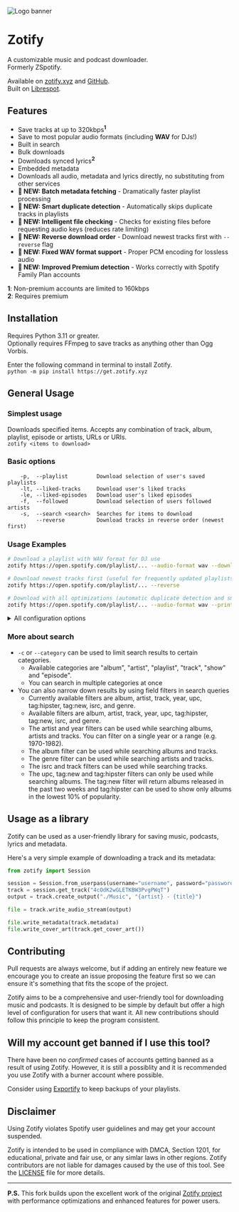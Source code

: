 ![Logo banner](./assets/banner.png)

# Zotify

A customizable music and podcast downloader. \
Formerly ZSp‌otify.

Available on [zotify.xyz](https://zotify.xyz/zotify/zotify) and [GitHub](https://github.com/zotify-dev/zotify). \
Built on [Librespot](https://github.com/kokarare1212/librespot-python).

## Features

- Save tracks at up to 320kbps<sup>**1**</sup>
- Save to most popular audio formats (including **WAV** for DJs!)
- Built in search
- Bulk downloads
- Downloads synced lyrics<sup>**2**</sup>
- Embedded metadata
- Downloads all audio, metadata and lyrics directly, no substituting from other services
- **🚀 NEW: Batch metadata fetching** - Dramatically faster playlist processing
- **🚀 NEW: Smart duplicate detection** - Automatically skips duplicate tracks in playlists
- **🚀 NEW: Intelligent file checking** - Checks for existing files before requesting audio keys (reduces rate limiting)
- **🚀 NEW: Reverse download order** - Download newest tracks first with `--reverse` flag
- **🚀 NEW: Fixed WAV format support** - Proper PCM encoding for lossless audio
- **🚀 NEW: Improved Premium detection** - Works correctly with Spotify Family Plan accounts

**1**: Non-premium accounts are limited to 160kbps \
**2**: Requires premium

## Installation

Requires Python 3.11 or greater. \
Optionally requires FFmpeg to save tracks as anything other than Ogg Vorbis.

Enter the following command in terminal to install Zotify. \
`python -m pip install https://get.zotify.xyz`

## General Usage

### Simplest usage

Downloads specified items. Accepts any combination of track, album, playlist, episode or artists, URLs or URIs. \
`zotify <items to download>`

### Basic options

```
    -p,  --playlist         Download selection of user's saved playlists
    -lt, --liked-tracks     Download user's liked tracks
    -le, --liked-episodes   Download user's liked episodes
    -f,  --followed         Download selection of users followed artists
    -s,  --search <search>  Searches for items to download
         --reverse          Download tracks in reverse order (newest first)
```

### Usage Examples

```bash
# Download a playlist with WAV format for DJ use
zotify https://open.spotify.com/playlist/... --audio-format wav --download-quality very_high

# Download newest tracks first (useful for frequently updated playlists)
zotify https://open.spotify.com/playlist/... --reverse

# Download with all optimizations (automatic duplicate detection and smart skipping)
zotify https://open.spotify.com/playlist/... --audio-format wav --print-skips
```

<details><summary>All configuration options</summary>

| Config key              | Command line argument     | Description                                         | Default                                                    |
| ----------------------- | ------------------------- | --------------------------------------------------- | ---------------------------------------------------------- |
| path_credentials        | --path-credentials        | Path to credentials file                            |                                                            |
| path_archive            | --path-archive            | Path to track archive file                          |                                                            |
| music_library           | --music-library           | Path to root of music library                       |                                                            |
| podcast_library         | --podcast-library         | Path to root of podcast library                     |                                                            |
| mixed_playlist_library  | --mixed-playlist-library  | Path to root of mixed content playlist library      |                                                            |
| output_album            | --output-album            | File layout for saved albums                        | {album_artist}/{album}/{track_number}. {artists} - {title} |
| output_playlist_track   | --output-playlist-track   | File layout for tracks in a playlist                | {playlist}/{playlist_number}. {artists} - {title}          |
| output_playlist_episode | --output-playlist-episode | File layout for episodes in a playlist              | {playlist}/{playlist_number}. {episode_number} - {title}   |
| output_podcast          | --output-podcast          | File layout for saved podcasts                      | {podcast}/{episode_number} - {title}                       |
| download_quality        | --download-quality        | Audio download quality (auto for highest available) |                                                            |
| audio_format            | --audio-format            | Audio format of final track output                  |                                                            |
| transcode_bitrate       | --transcode-bitrate       | Transcoding bitrate (-1 to use download rate)       |                                                            |
| ffmpeg_path             | --ffmpeg-path             | Path to ffmpeg binary                               |                                                            |
| ffmpeg_args             | --ffmpeg-args             | Additional ffmpeg arguments when transcoding        |                                                            |
| save_credentials        | --save-credentials        | Save login credentials to a file                    |                                                            |

</details>

### More about search

- `-c` or `--category` can be used to limit search results to certain categories.
  - Available categories are "album", "artist", "playlist", "track", "show" and "episode".
  - You can search in multiple categories at once
- You can also narrow down results by using field filters in search queries
  - Currently available filters are album, artist, track, year, upc, tag:hipster, tag:new, isrc, and genre.
  - Available filters are album, artist, track, year, upc, tag:hipster, tag:new, isrc, and genre.
  - The artist and year filters can be used while searching albums, artists and tracks. You can filter on a single year or a range (e.g. 1970-1982).
  - The album filter can be used while searching albums and tracks.
  - The genre filter can be used while searching artists and tracks.
  - The isrc and track filters can be used while searching tracks.
  - The upc, tag:new and tag:hipster filters can only be used while searching albums. The tag:new filter will return albums released in the past two weeks and tag:hipster can be used to show only albums in the lowest 10% of popularity.

## Usage as a library

Zotify can be used as a user-friendly library for saving music, podcasts, lyrics and metadata.

Here's a very simple example of downloading a track and its metadata:

```python
from zotify import Session

session = Session.from_userpass(username="username", password="password")
track = session.get_track("4cOdK2wGLETKBW3PvgPWqT")
output = track.create_output("./Music", "{artist} - {title}")

file = track.write_audio_stream(output)

file.write_metadata(track.metadata)
file.write_cover_art(track.get_cover_art())
```

## Contributing

Pull requests are always welcome, but if adding an entirely new feature we encourage you to create an issue proposing the feature first so we can ensure it's something that fits the scope of the project.

Zotify aims to be a comprehensive and user-friendly tool for downloading music and podcasts.
It is designed to be simple by default but offer a high level of configuration for users that want it.
All new contributions should follow this principle to keep the program consistent.

## Will my account get banned if I use this tool?

There have been no *confirmed* cases of accounts getting banned as a result of using Zotify.
However, it is still a possiblity and it is recommended you use Zotify with a burner account where possible.

Consider using [Exportify](https://watsonbox.github.io/exportify/) to keep backups of your playlists.

## Disclaimer

Using Zotify violates Sp‌otify user guidelines and may get your account suspended.

Zotify is intended to be used in compliance with DMCA, Section 1201, for educational, private and fair use, or any simlar laws in other regions.
Zotify contributors are not liable for damages caused by the use of this tool. See the [LICENSE](./LICENCE) file for more details.

---

**P.S.** This fork builds upon the excellent work of the original [Zotify project](https://github.com/zotify-dev/zotify) with performance optimizations and enhanced features for power users.
